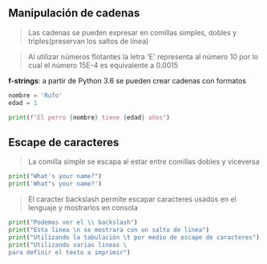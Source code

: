 ## Manipulación de cadenas

> Las cadenas se pueden expresar en comillas simples, dobles y triples(preservan los saltos de línea) 

> Al utilizar números flotantes la letra 'E' representa al número 10 por lo cual el número 15E-4 es equivalente a 0.0015

**f-strings**: a partir de Python 3.6 se pueden crear cadenas con formatos

```python
nombre = 'Rufo'
edad = 1

print(f"El perro {nombre} tiene {edad} años")
``` 

## Escape de caracteres

> La comilla simple se escapa al estar entre comillas dobles y viceversa

```python
print("What's your name?")
print('What"s your name?') 
``` 

> El caracter backslash permite escapar caracteres usados en el lenguaje y mostrarlos en consola

```python
print("Podemos ver el \\ backslash")
print("Esta linea \n se mostrara con un salto de linea") 
print("Utilizando la tabulación \t por medio de escape de caracteres") 
print("Utilizando varias lineas \
para definir el texto a imprimir")
``` 
